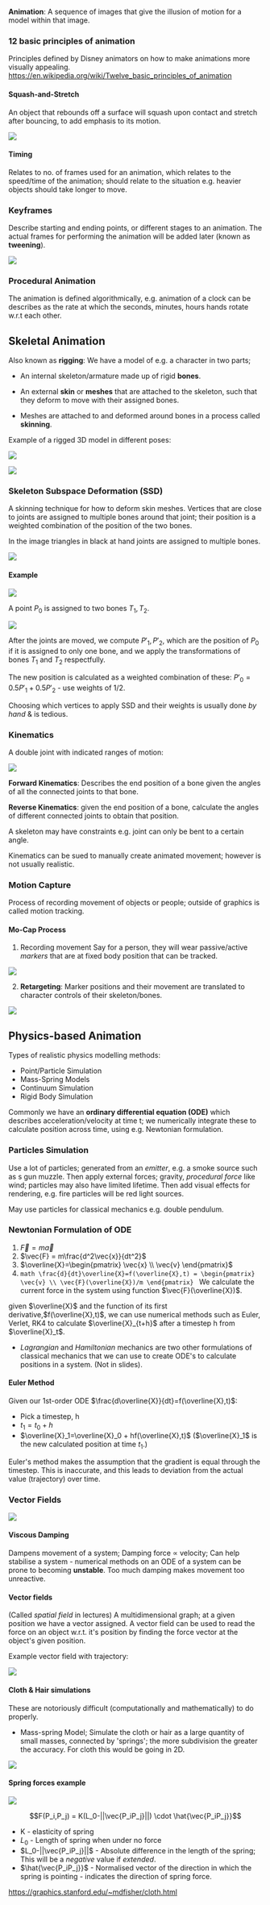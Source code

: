 **Animation**: A sequence of images that give the illusion of motion for a model within that image.

### 12 basic principles of animation 
Principles defined by Disney animators on how to make animations more visually appealing.
https://en.wikipedia.org/wiki/Twelve_basic_principles_of_animation

#### Squash-and-Stretch
An object that rebounds off a surface will squash upon contact and stretch after bouncing, to add emphasis to its motion.

![](misc/Pasted%20image%2020231014180423.png)

#### Timing
Relates to no. of frames used for an animation, which relates to the speed/time of the animation; should relate to the situation e.g. heavier objects should take longer to move.


### Keyframes
Describe starting and ending points, or different stages to an animation. The actual frames for performing the animation will be added later (known as **tweening**).

![](misc/Pasted%20image%2020231014180719.png)

### Procedural Animation
The animation is defined algorithmically, e.g. animation of  a clock can be describes as the rate at which the seconds, minutes, hours hands rotate w.r.t each other.

## Skeletal Animation

Also known as **rigging**: We have a model of e.g. a character in two parts; 

- An internal skeleton/armature made up of rigid **bones**.

- An external **skin** or **meshes** that are attached to the skeleton, such that they deform to move with their assigned bones.

- Meshes are attached to and deformed around bones in a process called **skinning**.

Example of a rigged 3D model in different poses:

![](misc/Pasted%20image%2020231015142746.png)

![](misc/Pasted%20image%2020231015142757.png)

### Skeleton Subspace Deformation (SSD)
A skinning technique for how to deform skin meshes.
Vertices that are close to joints are assigned to multiple bones around that joint; their position is a weighted combination of the position of the two bones.

In the image triangles in black at hand joints are assigned to multiple bones.

![](misc/Pasted%20image%2020231015154509.png)

#### Example

![](misc/Pasted%20image%2020231015154633.png)

A point $P_0$ is assigned to two bones $T_1, T_2$.

![](misc/Pasted%20image%2020231015154758.png)

After the joints are moved, we compute $P'_1,P'_2$, which are the position of $P_0$ if it is assigned to only one bone, and we apply the transformations of bones $T_1$ and $T_2$ respectfully.

The new position is calculated as a weighted combination of these: $P'_0=0.5P'_1+0.5P'_2$ - use weights of $1/2$.

Choosing which vertices to apply SSD and their weights is usually done *by hand* & is tedious.

### Kinematics

A double joint with indicated ranges of motion:

![](misc/Pasted%20image%2020231015150738.png)

**Forward Kinematics**: Describes the end position of a bone given the angles of all the connected joints to that bone.

**Reverse Kinematics**: given the end position of a bone, calculate the angles of different connected joints to obtain that position.

A skeleton may have constraints e.g. joint can only be bent to a certain angle.

Kinematics can be sued to manually create animated movement; however is not usually realistic.

### Motion Capture
Process of recording movement of objects or people; outside of graphics is called motion tracking.

#### Mo-Cap Process

1. Recording movement
Say for a person, they will wear passive/active *markers* that are at fixed body position that can be tracked.

![](misc/Pasted%20image%2020231015151741.png)

2. **Retargeting**: Marker positions and their movement are translated to character controls of their skeleton/bones.

![](misc/Pasted%20image%2020231015152007.png)

## Physics-based Animation

Types of realistic physics modelling methods:
- Point/Particle Simulation
- Mass-Spring Models
- Continuum Simulation
- Rigid Body Simulation

Commonly we have an **ordinary differential equation (ODE)** which describes acceleration/velocity at time t; we numerically integrate these to calculate position across time, using e.g. Newtonian formulation.

### Particles Simulation
Use a lot of particles; generated from an *emitter*, e.g. a smoke source such as s gun muzzle. Then apply external forces; gravity, *procedural force* like wind; particles may also have limited lifetime. Then add visual effects for rendering, e.g. fire particles will be red light sources.

May use particles for classical mechanics e.g. double pendulum. 

### Newtonian Formulation of ODE

1. $\vec{F}=m\vec{a}$
2. $\vec{F} = m\frac{d^2\vec{x}}{dt^2}$
3. $\overline{X}=\begin{pmatrix} \vec{x} \\ \vec{v} \end{pmatrix}$
4. ```math \frac{d}{dt}\overline{X}=f(\overline{X},t) = \begin{pmatrix} \vec{v} \\ \vec{F}(\overline{X})/m \end{pmatrix} ```
We calculate the current force in the system using function $\vec{F}(\overline{X})$.

given $\overline{X}$ and the function of its first derivative,$f(\overline{X},t)$, we can use numerical methods such as Euler, Verlet, RK4 to calculate  $\overline{X}_{t+h}$ after a timestep h from $\overline{X}_t$.

- *Lagrangian* and *Hamiltonian* mechanics are two other formulations of classical mechanics that we can use to create ODE's to calculate positions in a system. (Not in slides).

#### Euler Method
Given our 1st-order ODE $\frac{d\overline{X}}{dt}=f(\overline{X},t)$:
- Pick a timestep, h
- $t_1=t_0+h$
- $\overline{X}_1=\overline{X}_0 + hf(\overline{X},t)$
($\overline{X}_1$ is the new calculated position at time $t_1$.)

Euler's method makes the assumption that the gradient is equal through the timestep. This is inaccurate, and this leads to deviation from the actual value (trajectory) over time.

### Vector Fields

![](misc/Pasted%20image%2020231015165526.png)


#### Viscous Damping
Dampens movement of a system; Damping force $\propto$ velocity; Can help stabilise a system - numerical methods on an ODE of a system can be prone to becoming **unstable**. Too much damping makes movement too unreactive.

#### Vector fields
(Called *spatial field* in lectures)
A multidimensional graph; at a given position we have a vector assigned.
A vector field can be used to read the force on an object w.r.t. it's position by finding the force vector at the object's given position.

Example vector field with trajectory:

![](misc/Pasted%20image%2020231015171424.png)



#### Cloth & Hair simulations
These are notoriously difficult (computationally and mathematically) to do properly.

- Mass-spring Model; Simulate the cloth or hair as a large quantity of small masses, connected by 'springs'; the more subdivision the greater the accuracy. For cloth this would be going in 2D.

![](misc/Pasted%20image%2020231015172057.png)


#### Spring forces example
![](misc/Pasted%20image%2020231015173002.png)

$$F(P_i,P_j) = K(L_0-||\vec{P_iP_j}||) \cdot \hat{\vec{P_iP_j}}$$ 
- K - elasticity of spring
- $L_0$ - Length of spring when under no force
- $L_0-||\vec{P_iP_j}||$ - Absolute difference in the length of the spring; This will be a *negative* value if *extended*.
- $\hat{\vec{P_iP_j}}$ - Normalised vector of the direction in which the spring is pointing - indicates the direction of spring force.

https://graphics.stanford.edu/~mdfisher/cloth.html




